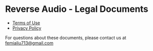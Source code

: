 # Reverse Audio - Legal Documents

- [Terms of Use](terms_of_use)
- [Privacy Policy](privacy_policy)

For questions about these documents, please contact us at femialiu713@gmail.com
